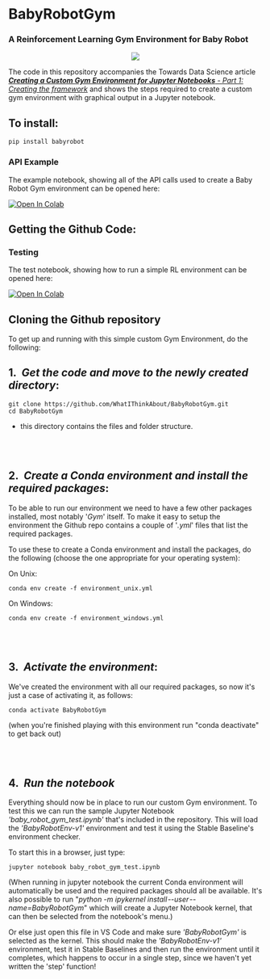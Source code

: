 # BabyRobotGym
### A Reinforcement Learning Gym Environment for Baby Robot


<center><img src="images/drawgrid_v6_opt.gif"/></center>


The code in this repository accompanies the Towards Data Science article _[<b>Creating a Custom Gym Environment for Jupyter Notebooks</b> - <i>Part 1: Creating the framework</i>](https://towardsdatascience.com/creating-a-custom-gym-environment-for-jupyter-notebooks-e17024474617)_ and shows the steps required to create a custom gym environment with graphical output in a Jupyter notebook.


## To install:

```
pip install babyrobot
```


### API Example

The example notebook, showing all of the API calls used to create a Baby Robot Gym environment can be opened here:

[![Open In Colab](https://colab.research.google.com/assets/colab-badge.svg)](https://colab.research.google.com/github/WhatIThinkAbout/BabyRobotGym/blob/main/notebooks/BabyRobot_API.ipynb)


## Getting the Github Code:

### Testing

The test notebook, showing how to run a simple RL environment can be opened here:

[![Open In Colab](https://colab.research.google.com/assets/colab-badge.svg)](https://colab.research.google.com/github/WhatIThinkAbout/BabyRobotGym/blob/main/baby_robot_gym_test.ipynb)


## Cloning the Github repository

To get up and running with this simple custom Gym Environment, do the following:


## 1\.&nbsp; <b><i>Get the code and move to the newly created directory</b></i>:

`git clone https://github.com/WhatIThinkAbout/BabyRobotGym.git` <br>
`cd BabyRobotGym`

* this directory contains the files and folder structure.

<br><br>
## 2\.&nbsp; <b><i>Create a Conda environment and install the required packages</b></i>:<br>

To be able to run our environment we need to have a few other packages installed, most notably '_Gym_' itself. To make it easy to setup the environment the Github repo contains a couple of '_.yml_' files that list the required packages. 

To use these to create a Conda environment and install the packages, do the following (choose the one appropriate for your operating system):

On Unix:

`conda env create -f environment_unix.yml`<br>


On Windows: 

`conda env create -f environment_windows.yml`<br>


<br><br>
## 3\.&nbsp; <b><i>Activate the environment</b></i>:

We've created the environment with all our required packages, so now it's just a case of activating it, as follows:

`conda activate BabyRobotGym`<br>

(when you're finished playing with this environment run "conda deactivate" to get back out)


<br><br>
## 4\.&nbsp; <b><i>Run the notebook</b></i>

Everything should now be in place to run our custom Gym environment. To test this we can run the sample Jupyter Notebook <i>'baby_robot_gym_test.ipynb'</i> that's included in the repository. This will load the _'BabyRobotEnv-v1'_ environment and test it using the Stable Baseline's environment checker. 

To start this in a browser, just type:

`jupyter notebook baby_robot_gym_test.ipynb`<br>

(When running in jupyter notebook the current Conda environment will automatically be used and the required packages should all be available. It's also possible to run "<i>python -m ipykernel install --user --name=BabyRobotGym</i>" which will create a Jupyter Notebook kernel, that can then be selected from the notebook's menu.)

Or else just open this file in VS Code and make sure _'BabyRobotGym'_ is selected as the kernel. This should make the _'BabyRobotEnv-v1'_ environment, test it in Stable Baselines and then run the environment until it completes, which happens to occur in a single step, since we haven't yet written the 'step' function!
